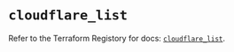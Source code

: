 # `cloudflare_list`

Refer to the Terraform Registory for docs: [`cloudflare_list`](https://registry.terraform.io/providers/cloudflare/cloudflare/4.22.0/docs/resources/list).
